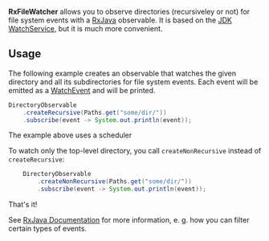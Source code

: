**RxFileWatcher** allows you to observe directories (recursiveley or not) for file system events with a [RxJava](https://github.com/ReactiveX/RxJava) observable. It is based on the [JDK WatchService](https://docs.oracle.com/javase/8/docs/api/java/nio/file/WatchService.html), but it is much more convenient.

Usage
-------

The following example creates an observable that watches the given directory and all its subdirectories for file system events. Each event will be emitted as a [WatchEvent](https://docs.oracle.com/javase/8/docs/api/java/nio/file/WatchEvent.html) and will be printed.

```java
DirectoryObservable
    .createRecursive(Paths.get("some/dir/"))
    .subscribe(event -> System.out.println(event));
```
        
The example above uses a scheduler 
    
To watch only the top-level directory, you call `createNonRecursive` instead of `createRecursive`:

```java
    DirectoryObservable
        .createNonRecursive(Paths.get("some/dir/"))
        .subscribe(event -> System.out.println(event));
```

That's it!

See [RxJava Documentation](https://github.com/ReactiveX/RxJava/wiki) for more information, e. g. how you can filter certain types of events.